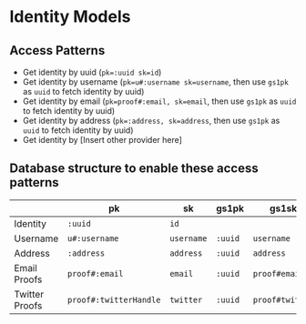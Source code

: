 # Identity Models

## Access Patterns

- Get identity by uuid (`pk=:uuid sk=id`)
- Get identity by username (`pk=u#:username sk=username`, then use `gs1pk` as `uuid` to fetch identity by uuid)
- Get identity by email (`pk=proof#:email, sk=email`, then use `gs1pk` as `uuid` to fetch identity by uuid)
- Get identity by address (`pk=:address, sk=address`, then use `gs1pk` as `uuid` to fetch identity by uuid)
- Get identity by [Insert other provider here]

## Database structure to enable these access patterns

|                | pk                      | sk               | gs1pk           | gs1sk           |
|----------------|-------------------------|------------------|-----------------|-----------------|
| Identity       | `:uuid`                 | `id`             |                 |                 |
| Username       | `u#:username`           | `username`       | `:uuid`         | `username`      |
| Address        | `:address`              | `address`        | `:uuid`         | `address`       |
| Email Proofs   | `proof#:email`          | `email`          | `:uuid`         | `proof#email`   |
| Twitter Proofs | `proof#:twitterHandle`  | `twitter`        | `:uuid`         | `proof#twitter` |
